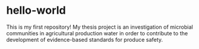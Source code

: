 # hello-world
This is my first repository!
My thesis project is an investigation of microbial communities in agricultural production water in order to contribute to the development of evidence-based standards for produce safety.
